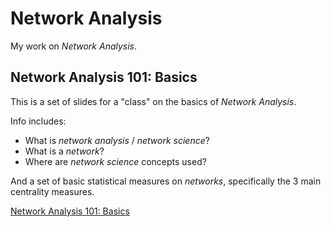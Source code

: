 # Network Analysis

My work on *Network Analysis*.

## Network Analysis 101: Basics

This is a set of slides for a "class" on the basics of *Network Analysis*.

Info includes:

- What is *network analysis* / *network science*?
- What is a *network*?
- Where are *network science* concepts used?

And a set of basic statistical measures on *networks*, specifically the 3 main centrality measures.

[Network Analysis 101: Basics](learn.html)
